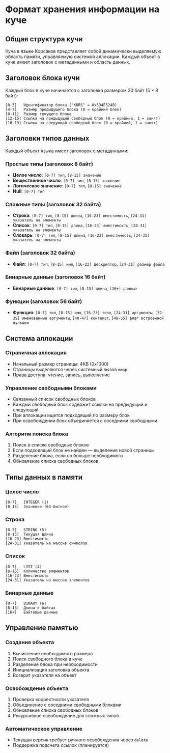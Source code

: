 # Формат хранения информации на куче

## Общая структура кучи

Куча в языке Корсáков представляет собой динамически выделяемую область памяти, управляемую системой аллокации. Каждый объект в куче имеет заголовок с метаданными и область данных.

## Заголовок блока кучи

Каждый блок в куче начинается с заголовка размером 20 байт (5 × 8 байт):

```
[0-3]   Идентификатор блока ("KORS" = 0x534F524B)
[4-7]   Размер предыдущего блока (0 = крайний блок)
[8-11]  Размер текущего блока
[12-15] Ссылка на предыдущий свободный блок (0 = крайний, 1 = занят)
[16-19] Ссылка на следующий свободный блок (0 = крайний, 1 = занят)
```

## Заголовки типов данных

Каждый объект языка имеет заголовок с метаданными:

### Простые типы (заголовок 8 байт)

- **Целое число**: `[0-7] тип`, `[8-15] значение`
- **Вещественное число**: `[0-7] тип`, `[8-15] значение`
- **Логическое значение**: `[0-7] тип`, `[8-15] значение`
- **Null**: `[0-7] тип`

### Сложные типы (заголовок 32 байта)

- **Строка**: `[0-7] тип`, `[8-15] длина`, `[16-23] вместимость`, `[24-31] указатель на элементы`
- **Список**: `[0-7] тип`, `[8-15] длина`, `[16-23] вместимость`, `[24-31] указатель на элементы`
- **Словарь**: `[0-7] тип`, `[8-15] длина`, `[16-23] вместимость`, `[24-31] указатель на элементы`

### Файл (заголовок 32 байта)

- **Файл**: `[0-7] тип`, `[8-15] имя`, `[16-23] дескриптор`, `[24-31] размер файла`

### Бинарные данные (заголовок 16 байт)

- **Бинарные данные**: `[0-7] тип`, `[8-15] длина`, `[16+] данные`

### Функции (заголовок 56 байт)

- **Функция**: `[0-7] тип`, `[8-15] имя`, `[16-23] тело`, `[24-31] аргументы`, `[32-39] именованные аргументы`, `[40-47] контекст`, `[48-55] флаг встроенной функции`

## Система аллокации

### Страничная аллокация

- Начальный размер страницы: 4KB (0x1000)
- Страницы выделяются через системный вызов `mmap`
- Права доступа: чтение, запись, выполнение

### Управление свободными блоками

- Связанный список свободных блоков
- Каждый свободный блок содержит ссылки на предыдущий и следующий
- При аллокации ищется подходящий по размеру блок
- При освобождении блок объединяется с соседними свободными

### Алгоритм поиска блока

1. Поиск в списке свободных блоков
2. Если подходящий блок не найден — выделение новой страницы
3. Разделение блока, если он больше необходимого
4. Обновление списка свободных блоков

## Типы данных в памяти

### Целое число

```
[0-7]   INTEGER (1)
[8-15]  Значение (64-битное)
```

### Строка

```
[0-7]   STRING (5)
[8-15]  Текущая длина
[16-23] Вместимость
[24-31] Указатель на массив символов
```

### Список

```
[0-7]   LIST (4)
[8-15]  Количество элементов
[16-23] Вместимость
[24-31] Указатель на массив элементов
```

### Бинарные данные

```
[0-7]   BINARY (6)
[8-15]  Длина в байтах
[16+]   Байтовые данные
```

## Управление памятью

### Создание объекта

1. Вычисление необходимого размера
2. Поиск свободного блока в куче
3. Разделение блока при необходимости
4. Инициализация заголовка объекта
5. Возврат указателя на объект

### Освобождение объекта

1. Проверка корректности указателя
2. Объединение с соседними свободными блоками
3. Обновление списка свободных блоков
4. Рекурсивное освобождение для сложных типов

### Автоматическое управление

- Текущая версия требует ручного освобождения через `delete`
- Поддержка подсчета ссылок (планируется)

